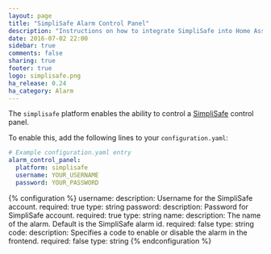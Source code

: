 ```yaml
---
layout: page
title: "SimpliSafe Alarm Control Panel"
description: "Instructions on how to integrate SimpliSafe into Home Assistant."
date: 2016-07-02 22:00
sidebar: true
comments: false
sharing: true
footer: true
logo: simplisafe.png
ha_release: 0.24
ha_category: Alarm
---
```


The `simplisafe` platform enables the ability to control a [SimpliSafe](http://simplisafe.com/) control panel.

To enable this, add the following lines to your `configuration.yaml`:

```yaml
# Example configuration.yaml entry
alarm_control_panel:
  platform: simplisafe
  username: YOUR_USERNAME
  password: YOUR_PASSWORD
```

{% configuration %}
username:
  description: Username for the SimpliSafe account.
  required: true
  type: string
password:
  description: Password for SimpliSafe account.
  required: true
  type: string
name:
  description: The name of the alarm. Default is the SimpliSafe alarm id.
  required: false
  type: string
code:
  description: Specifies a code to enable or disable the alarm in the frontend.
  required: false
  type: string
{% endconfiguration %}
